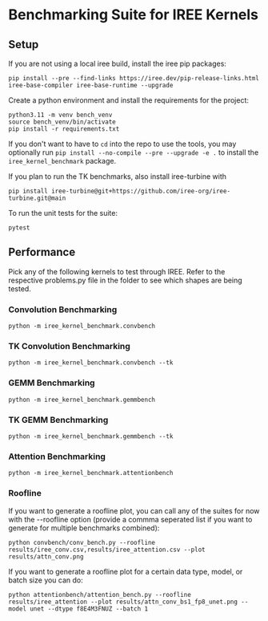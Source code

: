 # Benchmarking Suite for IREE Kernels

## Setup

If you are not using a local iree build, install the iree pip packages:
```
pip install --pre --find-links https://iree.dev/pip-release-links.html iree-base-compiler iree-base-runtime --upgrade
```

Create a python environment and install the requirements for the project:
```
python3.11 -m venv bench_venv
source bench_venv/bin/activate
pip install -r requirements.txt
```

If you don't want to have to `cd` into the repo to use the tools, you may optionally run `pip install --no-compile --pre --upgrade -e .` to install the `iree_kernel_benchmark` package.

If you plan to run the TK benchmarks, also install iree-turbine with
```
pip install iree-turbine@git+https://github.com/iree-org/iree-turbine.git@main
```

To run the unit tests for the suite:

```
pytest
```

## Performance

Pick any of the following kernels to test through IREE.
Refer to the respective problems.py file in the folder to see which shapes are being tested.

### Convolution Benchmarking

```
python -m iree_kernel_benchmark.convbench
```

### TK Convolution Benchmarking

```
python -m iree_kernel_benchmark.convbench --tk
```

### GEMM Benchmarking

```
python -m iree_kernel_benchmark.gemmbench
```

### TK GEMM Benchmarking

```
python -m iree_kernel_benchmark.gemmbench --tk
```

### Attention Benchmarking

```
python -m iree_kernel_benchmark.attentionbench
```

### Roofline

If you want to generate a roofline plot, you can call any of the suites for now with the --roofline option (provide a commma seperated list if you want to generate for multiple benchmarks combined):

```
python convbench/conv_bench.py --roofline results/iree_conv.csv,results/iree_attention.csv --plot results/attn_conv.png
```

If you want to generate a roofline plot for a certain data type, model, or batch size you can do:

```
python attentionbench/attention_bench.py --roofline results/iree_attention --plot results/attn_conv_bs1_fp8_unet.png --model unet --dtype f8E4M3FNUZ --batch 1
```
